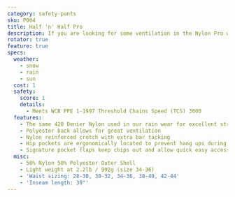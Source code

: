 ```yaml
---
category: safety-pants
sku: P004
title: Half 'n' Half Pro
description: If you are looking for some ventilation in the Nylon Pro we can meet half way with the Half 'n' Half Pro (previously Nylon/Poly Pro 3600). Dubbed the "Half Half" this pant keeps the snow and rain off the front and lets the heat out the back.
rotator: true
feature: true
specs:
  weather:
    - snow
    - rain
    - sun
  cost: 1
  safety:
    score: 1
    details:
      - Meets WCB PPE 1-1997 Threshold Chains Speed (TCS) 3600
  features:
    - The same 420 Denier Nylon used in our rain wear for excellent strength moisture protection
    - Polyester back allows for great ventilation
    - Nylon reinforced crotch with extra bar tacking
    - Hip pockets are ergonomically located to prevent hang ups during cutting and bending
    - Signature pocket flaps keep chips out and allow quick easy access
  misc:
    - 50% Nylon 50% Polyester Outer Shell
    - Light weight at 2.2lb / 992g (size 34-36)
    - 'Waist sizing: 28-30, 30-32, 34-36, 38-40, 42-44'
    - 'Inseam length: 30"'
---
```

